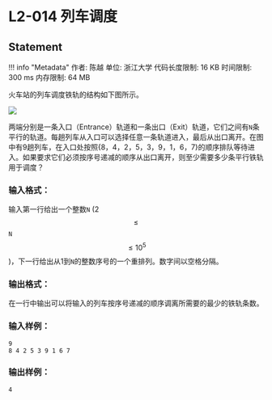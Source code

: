 
# L2-014 列车调度

## Statement

!!! info "Metadata"
    作者: 陈越
    单位: 浙江大学
    代码长度限制: 16 KB
    时间限制: 300 ms
    内存限制: 64 MB

火车站的列车调度铁轨的结构如下图所示。


![](~/188)

两端分别是一条入口（Entrance）轨道和一条出口（Exit）轨道，它们之间有`N`条平行的轨道。每趟列车从入口可以选择任意一条轨道进入，最后从出口离开。在图中有9趟列车，在入口处按照{8，4，2，5，3，9，1，6，7}的顺序排队等待进入。如果要求它们必须按序号递减的顺序从出口离开，则至少需要多少条平行铁轨用于调度？

### 输入格式：

输入第一行给出一个整数`N` (2 $$\le$$ `N` $$\le 10^5$$)，下一行给出从1到`N`的整数序号的一个重排列。数字间以空格分隔。

### 输出格式：

在一行中输出可以将输入的列车按序号递减的顺序调离所需要的最少的铁轨条数。

### 输入样例：
```plaintext
9
8 4 2 5 3 9 1 6 7
```

### 输出样例：
```plaintext
4
```

